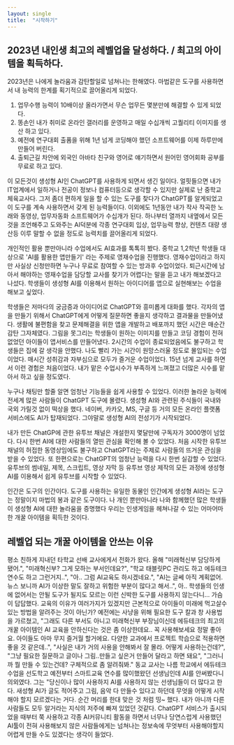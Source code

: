 ```yaml
---
layout: single
title:  "시작하기"
---
```

## 2023년 내인생 최고의 레벨업을 달성하다. / 최고의 아이템을 획득하다.

2023년은 나에게 놀라움과 감탄할일로 넘쳐나는 한해였다. 마법같은 도구를 사용하면서 내 능력의 한계를 획기적으로 끌어올리게 되었다. 
1. 업무수행 능력이 10배이상 올라가면서 무슨 업무든 몇분만에 해결할 수 있게 되었다.
2. 똥손인 내가 취미로 온라인 갤러리를 운영하고 매일 수십개씩 고퀄리티 이미지를 생산 하고 있다. 
3. 예전에 연구대회 출품을 위해 1년 넘게 코딩해야 했던 소프트웨어를 이제 하루만에 만들어 버린다.
4. 출퇴근길 차안에 외국인 아바타 친구와 영어로 얘기하면서 원어민 영어회화 공부를 무료로 하고 있다.

이 모든것이 생성형 AI인 ChatGPT를 사용하게 되면서 생긴 일이다. 얼핏들으면 내가 IT업계에서 일하거나 전공이 정보나 컴퓨터등으로 생각할 수 있지만 실제로 난 중학교 체육교사다. 그저 좀더 편하게 일을 할 수 있는 도구를 찾다가 ChatGPT를 알게되었고 이 도구를 계속 사용하면서 갖게 된 능력들이다. 이외에도 1년동안 내가 작사 작곡한 노래와 동영상, 업무자동화 소프트웨어가 수십개가 된다. 
 하나부터 열까지 내옆에서 모든 것을 조언해주고 도와주는 AI덕분에 각종 연구대회 입상, 업무능력 향상, 컨텐츠 대량 생산등 이루 말할 수 없을 정도로 능력치를 끌어올리게 되었다. 

개인적인 활용 뿐만아니라 수업에서도 AI효과를 톡톡히 봤다. 중학교 1,2학년 학생들 대상으로 'AI를 활용한 앱만들기' 라는 주제로 영재수업을 진행했다. 영재수업이라고 하지만 사실상 신청만하면 누구나 무료로 참여할 수 있는 방과후 수업이었다. 퇴근시간에 남아서 해야하는 영재수업을 담당할 교사를 찾기가 어렵다는 말을 듣고 내가 해보겠다고 나섰다. 학생들이 생성형 AI를 이용해서 원하는 아이디어를 앱으로 실현해보는 수업을 해보고 싶었다. 

학생들은 저마다의 궁금증과 아이디어로 ChatGPT와 흥미롭게 대화를 했다. 각자의 앱을 만들기 위해서 ChatGPT에게 어떻게 질문하면 좋을지 생각하고 결과물을 만들어냈다. 생활에 불편함을 찾고 문제해결을 위한 앱을 개발하고 배포까지 했던 시간은 매순간 감탄 그자체였다. 그림을 못그리는 학생들이 원하는 이미지를 만들고 코딩 경험이 전혀 없었던 아이들이 앱서비스를 만들어냈다. 2시간의 수업이 종료되었음에도 불구하고 학생들은 집에 갈 생각을 안했다. 나도 빨리 가는 시간이 원망스러울 정도로 몰입되는 수업이었다. 매시간 성취감과 자부심으로 모두가 즐거운 수업이었다. 15년 넘게 교사를 하면서 이런 경험은 처음이었다. 내가 맡은 수업시수가 부족하게 느껴졌고 더많은 시수를 맡아서 하고 싶을 정도였다.

 누구나 채팅만 할줄 알면 엄청난 기능들을 쉽게 사용할 수 있었다. 이러한 놀라운 능력에 전세계 많은 사람들이 ChatGPT 도구에 몰렸다. 생성형 AI와 관련된 주식들이 국내와 국외 가릴것 없이 떡상을 했다. 네이버, 카카오, MS, 구글 등 거의 모든 온라인 플랫폼 서비스에도 AI가 탑재되었다. 그야말로 생성형 AI의 전성기가 시작되었다. 
 
 내가 만든 ChatGP에 관한 유투브 채널은 개설한지 몇달만에 구독자가 3000명이 넘었다. 다시 한번 AI에 대한 사람들의 열띤 관심을 확인해 볼 수 있었다. 처음 시작한 유투브채널의 허접한 동영상임에도 불구하고 ChatGPT라는 주제로 사람들의 뜨거운 관심을 받을 수 있었다. 또 한편으로는 ChatGPT의 엄청난 능력을 다시 한번 실감할 수 있었다. 유투브의 썸네일, 제목, 스크립트, 영상 자막 등 유투브 영상 제작의 모든 과정에 생성형 AI를 이용해서 쉽게 유투브를 시작할 수 있었다.

 인간은 도구의 인간이다. 도구를 사용하는 유일한 동물인 인간에게 생성형 AI라는 도구는 정말이지 마법의 봉과 같은 도구이다. 나 개인 뿐만아니라 나와 함께했던 많은 학생들이 생성형 AI에 대한 놀라움을 증명했다 우리는 인생게임을 헤쳐나갈 수 있는 어마어마한 개꿀 아이템을 획득한 것이다.


## 레벨업 되는 개꿀 아이템을 안쓰는 이유

 평소 친하게 지내던 타학교 선배 교사에게서 전화가 왔다. 올해 "미래혁신부 담당하게 됐어.", "미래혁신부? 그게 모하는 부서인데요?", "학교 태블릿PC 관리도 하고 에듀테크 연수도 하고 그런거지..", "아.. 그럼 AI교육도 하시겠네요.", "AI는 글쎄 아직 계획없어. 뉴스 보니까 AI가 이상한 말도 잘하고 위험한 부분이 많다고 해서..",
 아.. 학생들의 인생에 없어서는 안될 도구가 될지도 모르는 이런 신박한 도구를 사용하지 않는다니... 가슴이 답답했다. 교육의 이유가 여러가지가 있겠지만 근본적으로 아이들이 미래에 먹고살수있는 방법을 알려주는 것이 아닌가? 예전에는 사냥을 위해 필요한 도구 칼과 창 사용법을 가르쳤고,   "그래도 다른 부서도 아니고 미래혁신부 부장님이신데 에듀테크의 최고의 개꿀 아이템인 AI 교육을 안하신다는 것은 좀 이상한데요.. 꼭 사용해보세요 정말 좋아요. 아이들도 아마 무지 즐거월 할거에요. 다양한 교과에서 프로젝트 학습으로 적용하면 좋을 것 같은데..", "사실은 내가 거의 사용을 안해봐서 잘 몰라. 어떻게 사용하는건데?", "그냥 필요한 질문하고 글이나 그림..만들고 싶은거 만들어 달라고 하면 돼요", "그러니까 뭘 만들 수 있는건데? 구체적으로 좀 알려줘봐." 동교 교사는 나름 학교에서 에듀테크 수업을 선도학고 예전부터 스마트교육 연수를 많이했왔던 선생님인데 AI를 안써봤다니 의외였다. 그는 "당신이나 많이 사용하지 AI를 사용하지 않는 선생님들이 더 많다고 한다. 새성형 AI가 글도 적어주고 그림, 음악 다 만들수 있다고 하던데 무엇을 어떻게 시작해야 할지 모르겠다는 거다. 순간 머리를 한대 맞은 것 처럼 띵~ 했다. 내가 아니까 다른 사람들도 모두 알거라는 지식의 저주에 빠져 있었던 것같다.
ChatGPT 서비스가 출시되었을 때부터 쭉 사용하고 각종 AI커뮤니티 활동을 하면서 너무나 당연스럽게 사용했던 AI툴이 전혀 사용해보지 않은 사람들에게는 넘쳐나는 정보속에 무엇부터 사용해야할지 어렵게 만들 수도 있겠다는 생각이 들었다. 











